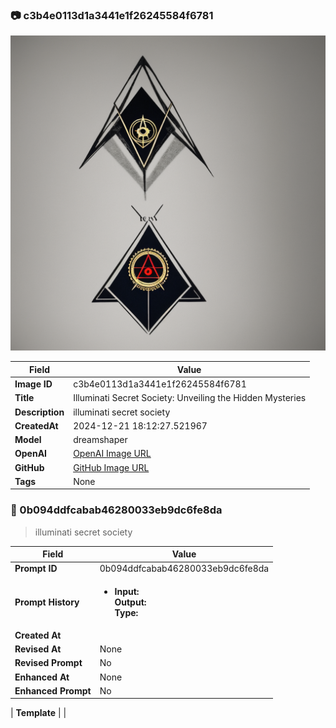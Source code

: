 

### 📷 c3b4e0113d1a3441e1f26245584f6781 


![data.id](./c3b4e0113d1a3441e1f26245584f6781.jpg)


| Field          | Value                                                                                                                     |
|----------------|---------------------------------------------------------------------------------------------------------------------------|
| **Image ID**             | c3b4e0113d1a3441e1f26245584f6781                                                                                                             |
| **Title**           | Illuminati Secret Society: Unveiling the Hidden Mysteries                                                                                                       |
| **Description**           | illuminati secret society                                                                                                       |
| **CreatedAt**        | 2024-12-21 18:12:27.521967                                                                                                        |
| **Model**        | dreamshaper                                                                                                        |
| **OpenAI**         | [OpenAI Image URL](http://192.168.1.85:8081/generated-images/b643002196856.png)                                                                                |
| **GitHub**         | [GitHub Image URL](https://raw.githubusercontent.com/Caneta-Silva/GODZ/refs/heads/main/images/c3b4e0113d1a3441e1f26245584f6781/c3b4e0113d1a3441e1f26245584f6781.jpg)                                                                                |
| **Tags**       | None                                                                                                                   |

### 📜 0b094ddfcabab46280033eb9dc6fe8da

> illuminati secret society

| Field          | Value                                                                                                                                                                      |
|----------------|----------------------------------------------------------------------------------------------------------------------------------------------------------------------------|
| **Prompt ID**  | 0b094ddfcabab46280033eb9dc6fe8da                                                                                                                                                            |
| **Prompt History** | <ul><li>**Input:**  <br> **Output:**  <br> **Type:** </li></ul> |
| **Created At** |                                                                                                                                                    |
| **Revised At** | None                                                                                                                                                   |
| **Revised Prompt** | No                                                                                                                                                                      |
| **Enhanced At** | None                                                                                                                                                  |
| **Enhanced Prompt** | No                                                                                                                                                                    |

| **Template**   |                                                                                                                                            |


